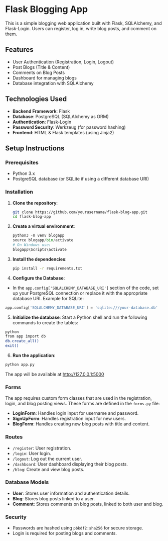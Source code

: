 # Flask Blogging App

This is a simple blogging web application built with Flask, SQLAlchemy, and Flask-Login. Users can register, log in, write blog posts, and comment on them.

## Features

- User Authentication (Registration, Login, Logout)
- Post Blogs (Title & Content)
- Comments on Blog Posts
- Dashboard for managing blogs
- Database integration with SQLAlchemy

## Technologies Used

- **Backend Framework**: Flask
- **Database**: PostgreSQL (SQLAlchemy as ORM)
- **Authentication**: Flask-Login
- **Password Security**: Werkzeug (for password hashing)
- **Frontend**: HTML & Flask templates (using Jinja2)

## Setup Instructions

### Prerequisites

- Python 3.x
- PostgreSQL database (or SQLite if using a different database URI)

### Installation

1. **Clone the repository**:
   ```bash
   git clone https://github.com/yourusername/flask-blog-app.git
   cd flask-blog-app
   ```
2. **Create a virtual environment**:
   ```python
   python3 -m venv blogapp
   source blogapp/bin/activate
   # On Windows use:
   blogapp\Scripts\activate
   ```
3. **Install the dependencies**:
   ```bash
   pip install -r requirements.txt
   ```
4. **Configure the Database**:

- In the `app.config['SQLALCHEMY_DATABASE_URI']` section of the code, set up your PostgreSQL connection or replace it with the appropriate database URI. Example for SQLite:

```python
app.config['SQLALCHEMY_DATABASE_URI'] = 'sqlite:///your-database.db'
```

5. **Initialize the database**: Start a Python shell and run the following commands to create the tables:

```bash
python
from app import db
db.create_all()
exit()
```

6. **Run the application**:

```bash
python app.py
```

The app will be available at http://127.0.0.1:5000

### Forms

The app requires custom form classes that are used in the registration, login, and blog posting views. These forms are defined in the `forms.py` file:

- **LoginForm**: Handles login input for username and password.
- **SignUpForm**: Handles registration input for new users.
- **BlogForm**: Handles creating new blog posts with title and content.

### Routes

- `/register`: User registration.
- `/login`: User login.
- `/logout`: Log out the current user.
- `/dashboard`: User dashboard displaying their blog posts.
- `/blog`: Create and view blog posts.

### Database Models

- **User**: Stores user information and authentication details.
- **Blog**: Stores blog posts linked to a user.
- **Comment**: Stores comments on blog posts, linked to both user and blog.

### Security

- Passwords are hashed using `pbkdf2:sha256` for secure storage.
- Login is required for posting blogs and comments.
